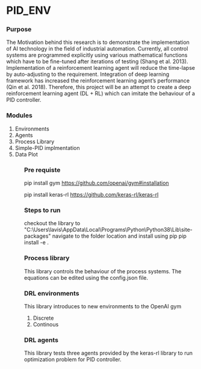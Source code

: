 # PID_ENV

### Purpose

The Motivation behind this research is to demonstrate the implementation of AI technology in the field of industrial automation. Currently, all control systems are programmed explicitly using various mathematical functions which have to be fine-tuned after iterations of testing (Shang et al. 2013). Implementation of a reinforcement learning agent will reduce the time-lapse by auto-adjusting to the requirement. Integration of deep learning framework has increased the reinforcement learning agent’s performance (Qin et al. 2018). Therefore, this project will be an attempt to create a deep reinforcement learning agent (DL + RL) which can imitate the behaviour of a PID controller. 

### Modules

<ol>
<li>Environments</li>
<li>Agents</li>
<li>Process Library</li>
<li>Simple-PID implmentation</li>
<li>Data Plot</li>
<ol>

### Pre requiste

pip install gym
https://github.com/openai/gym#installation

pip install keras-rl
https://github.com/keras-rl/keras-rl

### Steps to run 

checkout the library to 
"C:\Users\lavis\AppData\Local\Programs\Python\Python38\Lib\site-packages\"
navigate to the folder location and install using pip
pip install -e .

### Process library

This library controls the behaviour of the process systems.
The equations can be edited using the config.json file.

### DRL environments

This library introduces to new environments to the OpenAI gym

1) Discrete
2) Continous 

### DRL agents

This library tests three agents provided by the keras-rl library to run optimization problem for PID controller.
